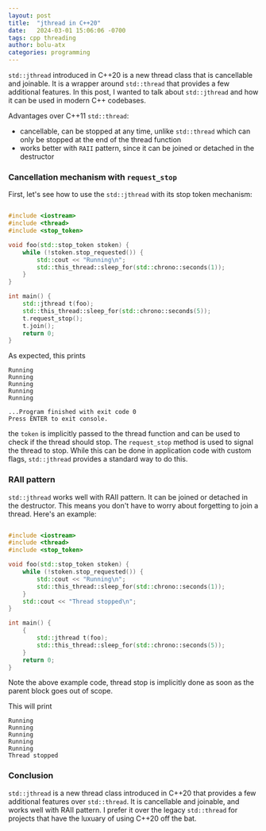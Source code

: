 ```yaml
---
layout: post
title:  "jthread in C++20"
date:   2024-03-01 15:06:06 -0700
tags: cpp threading
author: bolu-atx
categories: programming
---
```


`std::jthread` introduced in C++20 is a new thread class that is cancellable and joinable. It is a wrapper around `std::thread` that provides a few additional features. In this post, I wanted to talk about `std::jthread` and how it can be used in modern C++ codebases.

Advantages over C++11 `std::thread`:

- cancellable, can be stopped at any time, unlike `std::thread` which can only be stopped at the end of the thread function
- works better with `RAII` pattern, since it can be joined or detached in the destructor


<!--more-->


### Cancellation mechanism with `request_stop`

First, let's see how to use the `std::jthread` with its stop token mechanism:

```cpp

#include <iostream>
#include <thread>
#include <stop_token>

void foo(std::stop_token stoken) {
    while (!stoken.stop_requested()) {
        std::cout << "Running\n";
        std::this_thread::sleep_for(std::chrono::seconds(1));
    }
}

int main() {
    std::jthread t(foo);
    std::this_thread::sleep_for(std::chrono::seconds(5));
    t.request_stop();
    t.join();
    return 0;
}
```

As expected, this prints

```
Running
Running
Running
Running
Running

...Program finished with exit code 0
Press ENTER to exit console.
```

the `token` is implicitly passed to the thread function and can be used to check if the thread should stop. The `request_stop` method is used to signal the thread to stop. While this can be done in application code with custom flags, `std::jthread` provides a standard way to do this.

### RAII pattern

`std::jthread` works well with RAII pattern. It can be joined or detached in the destructor. This means you don't have to worry about forgetting to join a thread. Here's an example:

```cpp

#include <iostream>
#include <thread>
#include <stop_token>

void foo(std::stop_token stoken) {
    while (!stoken.stop_requested()) {
        std::cout << "Running\n";
        std::this_thread::sleep_for(std::chrono::seconds(1));
    }
    std::cout << "Thread stopped\n";
}

int main() {
    {
        std::jthread t(foo);
        std::this_thread::sleep_for(std::chrono::seconds(5));
    }
    return 0;
}
```

Note the above example code, thread stop is implicitly done as soon as the parent block goes out of scope.

This will print
```
Running
Running
Running
Running
Running
Thread stopped
```


### Conclusion

`std::jthread` is a new thread class introduced in C++20 that provides a few additional features over `std::thread`. It is cancellable and joinable, and works well with RAII pattern. I prefer it over the legacy `std::thread` for projects that have the luxuary of using C++20 off the bat.